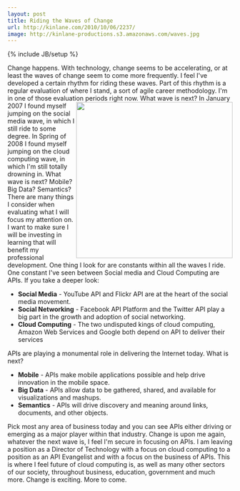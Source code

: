 ```yaml
---
layout: post
title: Riding the Waves of Change
url: http://kinlane.com/2010/10/06/2237/
image: http://kinlane-productions.s3.amazonaws.com/waves.jpg
---
```

{% include JB/setup %}
<p>
     Change happens. With technology, change seems to be accelerating, or at least the waves of change seem to come more frequently. I feel I've developed a certain rhythm for riding these waves. Part of this rhythm is a regular evaluation of where I stand, a sort of agile career methodology. I'm in one of those evaluation periods right now. <img class="c1" src="http://kinlane-productions.s3.amazonaws.com/waves.jpg" alt="" width="350" align="right" /> What wave is next? In January 2007 I found myself jumping on the social media wave, in which I still ride to some degree. In Spring of 2008 I found myself jumping on the cloud computing wave, in which I'm still totally drowning in. What wave is next? Mobile? Big Data? Semantics? There are many things I consider when evaluating what I will focus my attention on. I want to make sure I will be investing in learning that will benefit my professional development. One thing I look for are constants within all the waves I ride. One constant I've seen between Social media and Cloud Computing are APIs. If you take a deeper look:
</p>
<ul class="mainlist">
     <li>
          <strong>Social Media</strong> - YouTube API and Flickr API are at the heart of the social media movement.
     </li>
     <li>
          <strong>Social Networking</strong> - Facebook API Platform and the Twitter API play a big part in the growth and adoption of social networking.
     </li>
     <li>
          <strong>Cloud Computing</strong> - The two undisputed kings of cloud computing, Amazon Web Services and Google both depend on API to deliver their services
     </li>
</ul>
<p>
     APIs are playing a monumental role in delivering the Internet today. What is next?
</p>
<ul class="mainlist">
     <li>
          <strong>Mobile</strong> - APIs make mobile applications possible and help drive innovation in the mobile space.
     </li>
     <li>
          <strong>Big Data</strong> - APIs allow data to be gathered, shared, and available for visualizations and mashups.
     </li>
     <li>
          <strong>Semantics</strong> - APIs will drive discovery and meaning around links, documents, and other objects.
     </li>
</ul>
<p>
     Pick most any area of business today and you can see APIs either driving or emerging as a major player within that industry. Change is upon me again, whatever the next wave is, I feel I'm secure in focusing on APIs. I am leaving a position as a Director of Technology with a focus on cloud computing to a position as an API Evangelist and with a focus on the business of APIs. This is where I feel future of cloud computing is, as well as many other sectors of our society, throughout business, education, government and much more. Change is exciting. More to come.
</p>
